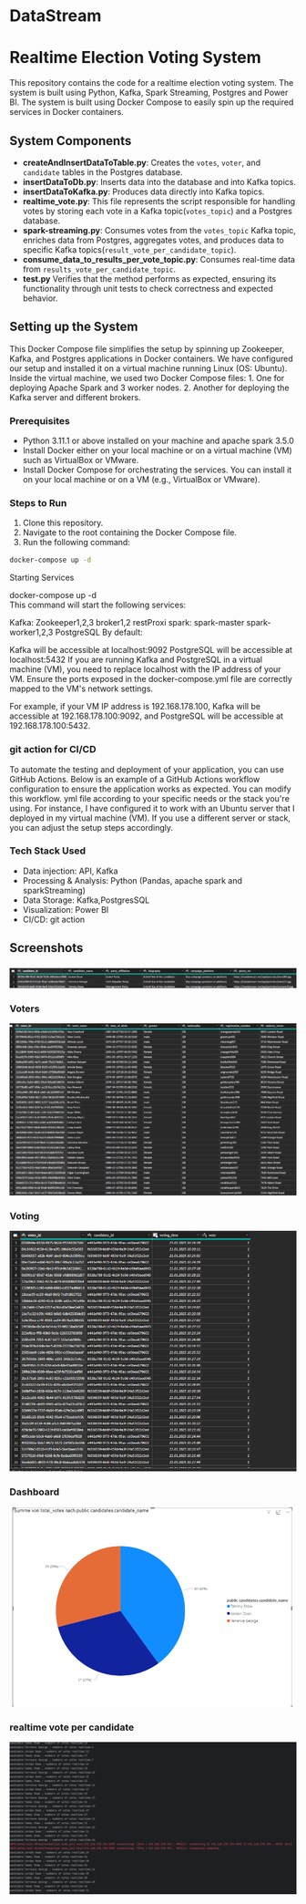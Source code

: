 # DataStream
Realtime Election Voting System
===============================

This repository contains the code for a realtime election voting system. The system is built using Python, Kafka, Spark Streaming, Postgres and Power BI. The system is built using Docker Compose to easily spin up the required services in Docker containers.




## System Components
- **createAndInsertDataToTable.py**: Creates the `votes`, `voter`, and `candidate` tables in the Postgres database. 
- **insertDataToDb.py**: Inserts data into the database and into Kafka topics.
- **insertDataToKafka.py**: Produces data directly into Kafka topics.
- **realtime_vote.py**: This file represents the script responsible for handling votes by storing each vote in a Kafka topic(`votes_topic`) and a Postgres database.
- **spark-streaming.py**: Consumes votes from the `votes_topic` Kafka topic, enriches data from Postgres, aggregates votes, and produces data to specific Kafka topics(`result_vote_per_candidate_topic`).
- **consume_data_to_results_per_vote_topic.py**: Consumes real-time data from `results_vote_per_candidate_topic`.
- **test.py** Verifies that the method performs as expected, ensuring its functionality through unit tests to check correctness and expected behavior.

## Setting up the System
This Docker Compose file simplifies the setup by spinning up Zookeeper, Kafka, and Postgres applications in Docker containers. 
We have configured our setup and installed it on a virtual machine running Linux (OS: Ubuntu). 
Inside the virtual machine, we used two Docker Compose files: 1. One for deploying Apache Spark and 3 worker nodes. 2.
Another for deploying the Kafka server and different brokers.


### Prerequisites
- Python 3.11.1 or above installed on your machine and apache spark 3.5.0
- Install Docker either on your local machine or on a virtual machine (VM) such as VirtualBox or VMware.
- Install Docker Compose for orchestrating the services. You can install it on your local machine or on a VM (e.g., VirtualBox or VMware).


### Steps to Run
1. Clone this repository.
2. Navigate to the root containing the Docker Compose file.
3. Run the following command:

```bash
docker-compose up -d
```
Starting Services

docker-compose up -d  
This command will start the following services:

Kafka:
Zookeeper1,2,3
broker1,2
restProxi
spark:
spark-master
spark-worker1,2,3
PostgreSQL
By default:

Kafka will be accessible at localhost:9092
PostgreSQL will be accessible at localhost:5432
If you are running Kafka and PostgreSQL in a virtual machine (VM), you need to replace localhost with the IP address of your VM. Ensure the ports exposed in the docker-compose.yml file are correctly mapped to the VM's network settings.

For example, if your VM IP address is 192.168.178.100, Kafka will be accessible at 192.168.178.100:9092, and PostgreSQL will be accessible at 192.168.178.100:5432.

### git action for CI/CD
To automate the testing and deployment of your application, you can use GitHub Actions. Below is an example of a GitHub Actions workflow configuration to ensure the application works as expected.
You can modify this workflow. yml file according to your specific needs or the stack you're using. For instance, I have configured it to work with an Ubuntu server that I deployed in my virtual machine (VM). If you use a different server or stack, you can adjust the setup steps accordingly.

### Tech Stack Used
- Data injection: API, Kafka
- Processing & Analysis: Python (Pandas, apache spark and sparkStreaming)
- Data Storage: Kafka,PostgresSQL
- Visualization: Power BI
- CI/CD: git action


## Screenshots
###
![candidate.png](image%2Fcandidate.png)

### Voters
![voters.png](image%2Fvoters.png)

### Voting
![votes_table.png](image%2Fvotes_table.png)

### Dashboard
![dashboard.png](image%2Fdashboard.png)
### realtime vote per candidate
![finalResult.png](image%2FfinalResult.png)

